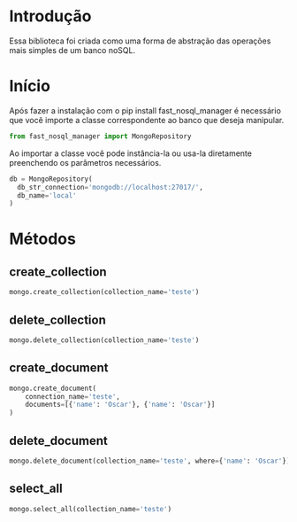 # Introdução
Essa biblioteca foi criada como uma forma de abstração das operações mais simples
de um banco noSQL.

# Início
Após fazer a instalação com o pip install fast_nosql_manager
é necessário que você importe a classe correspondente ao banco
que deseja manipular.

```python
from fast_nosql_manager import MongoRepository
```

Ao importar a classe você pode instância-la ou
usa-la diretamente preenchendo os parâmetros necessários.

```python
db = MongoRepository(
  db_str_connection='mongodb://localhost:27017/',
  db_name='local'
) 
```

# Métodos 

## create_collection
```python
mongo.create_collection(collection_name='teste')
```

## delete_collection
```python
mongo.delete_collection(collection_name='teste')
```

## create_document
```python
mongo.create_document(
    connection_name='teste', 
    documents=[{'name': 'Oscar'}, {'name': 'Oscar'}]
)
```

## delete_document
```python
mongo.delete_document(collection_name='teste', where={'name': 'Oscar'})
```

## select_all
```python
mongo.select_all(collection_name='teste')
```
